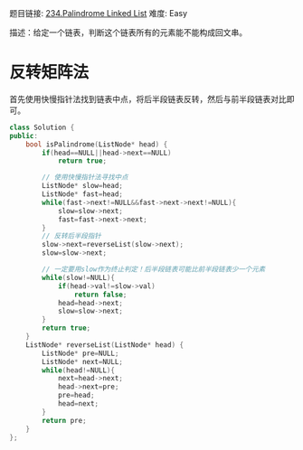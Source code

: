题目链接: [234.Palindrome Linked List][1]
难度: Easy

描述：给定一个链表，判断这个链表所有的元素能不能构成回文串。

# 反转矩阵法
首先使用快慢指针法找到链表中点，将后半段链表反转，然后与前半段链表对比即可。

```cpp
class Solution {
public:
    bool isPalindrome(ListNode* head) {
        if(head==NULL||head->next==NULL)
            return true;

        // 使用快慢指针法寻找中点
        ListNode* slow=head;
        ListNode* fast=head;
        while(fast->next!=NULL&&fast->next->next!=NULL){
            slow=slow->next;
            fast=fast->next->next;
        }
        // 反转后半段指针
        slow->next=reverseList(slow->next);
        slow=slow->next;

        // 一定要用slow作为终止判定！后半段链表可能比前半段链表少一个元素
        while(slow!=NULL){
            if(head->val!=slow->val)
                return false;
            head=head->next;
            slow=slow->next;
        }
        return true;
    }
    ListNode* reverseList(ListNode* head) {
        ListNode* pre=NULL;
        ListNode* next=NULL;
        while(head!=NULL){
            next=head->next;
            head->next=pre;
            pre=head;
            head=next;
        }
        return pre;
    }
};
```


[1]: https://leetcode.com/problems/palindrome-linked-list/